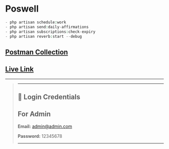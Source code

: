 # Poswell

```PHP
- php artisan schedule:work
- php artisan send:daily-affirmations
- php artisan subscriptions:check-expiry
- php artisan reverb:start --debug
```

## [Postman Collection](https://documenter.getpostman.com/view/32086283/2sAY4rEQfh)

## [Live Link](https://poswell.app)

---

> ---
>
> ## 🔑 Login Credentials
>
> ## For Admin
>
> **Email:** <admin@admin.com>
>
> **Password:** 12345678
>
> ---
